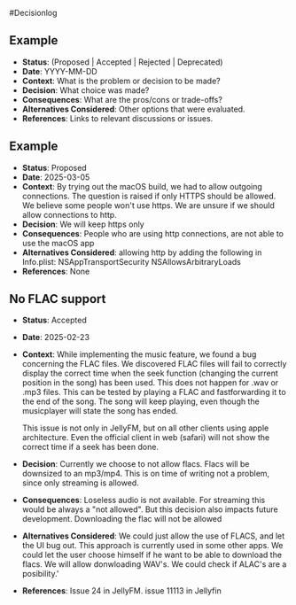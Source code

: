 #Decisionlog

## Example
- **Status**: (Proposed | Accepted | Rejected | Deprecated)
- **Date**: YYYY-MM-DD
- **Context**: What is the problem or decision to be made?
- **Decision**: What choice was made?
- **Consequences**: What are the pros/cons or trade-offs?
- **Alternatives Considered**: Other options that were evaluated.
- **References**: Links to relevant discussions or issues.

## Example
- **Status**: Proposed
- **Date**: 2025-03-05
- **Context**: By trying out the macOS build, we had to allow outgoing connections. The question is raised if only HTTPS should be allowed. We believe some people won't use https. We are unsure if we should allow connections to http.
- **Decision**: We will keep https only
- **Consequences**: People who are using http connections, are not able to use the macOS app
- **Alternatives Considered**: allowing http by adding the following in Info.plist:
        <key>NSAppTransportSecurity</key>
        <dict>
            <key>NSAllowsArbitraryLoads</key>
            <true/>
        </dict>
- **References**: None

## No FLAC support
- **Status**: Accepted
- **Date**: 2025-02-23
- **Context**: While implementing the music feature, we found a bug concerning the FLAC files. We discovered FLAC files will fail to correctly display the correct time when the seek function (changing the current position in the song) has been used. This does not happen for .wav or .mp3 files. This can be tested by playing a FLAC and fastforwarding it to the end of the song. The song will keep playing, even though the musicplayer will state the song has ended.

    This issue is not only in JellyFM, but on all other clients using apple architecture. Even the official client in web (safari) will not show the correct time if a seek has been done.
- **Decision**: Currently we choose to not allow flacs. Flacs will be downsized to an mp3/mp4. This is on time of writing not a problem, since only streaming is allowed.
- **Consequences**: Loseless audio is not available. For streaming this would be always a "not allowed". But this decision also impacts future development. Downloading the flac will not be allowed
- **Alternatives Considered**: We could just allow the use of FLACS, and let the UI bug out. This approach is currently used in some other apps. We could let the user choose himself if he want to be able to download the flacs. We will allow donwloading WAV's. We could check if ALAC's are a posibility.'
- **References**: Issue 24 in JellyFM. issue 11113 in Jellyfin
